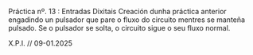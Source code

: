 Práctica nº. 13 : Entradas Dixitais
Creación dunha práctica anterior engadindo un pulsador que pare o fluxo do circuito mentres se manteña pulsado. Se o pulsador se solta, o circuito sigue o seu fluxo normal.

X.P.I. // 09-01.2025
